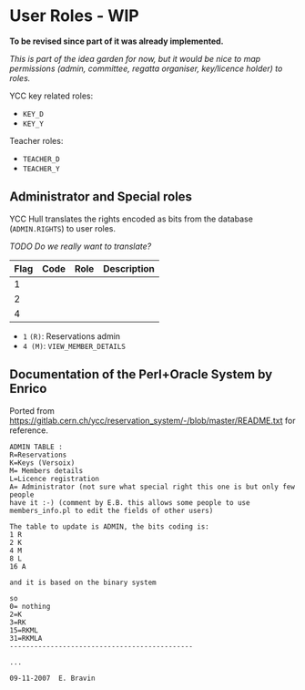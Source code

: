 # User Roles - WIP

**To be revised since part of it was already implemented.**

_This is part of the idea garden for now, but it would be nice to map permissions (admin, committee, regatta organiser, key/licence holder) to roles._

YCC key related roles:

- `KEY_D`
- `KEY_Y`

Teacher roles:

- `TEACHER_D`
- `TEACHER_Y`

## Administrator and Special roles

YCC Hull translates the rights encoded as bits from the database (`ADMIN.RIGHTS`) to user roles.

_TODO Do we really want to translate?_

| Flag | Code | Role | Description |
| ---- | ---- | ---- | ----------- |
| 1    |      |      |             |
| 2    |      |      |             |
| 4    |      |      |             |

- `1` `(R)`: Reservations admin
- `4 (M)`: `VIEW_MEMBER_DETAILS`

## Documentation of the Perl+Oracle System by Enrico

Ported from https://gitlab.cern.ch/ycc/reservation_system/-/blob/master/README.txt for reference.

```
ADMIN TABLE :
R=Reservations
K=Keys (Versoix)
M= Members details
L=Licence registration
A= Administrator (not sure what special right this one is but only few people
have it :-) (comment by E.B. this allows some people to use members_info.pl to edit the fields of other users)

The table to update is ADMIN, the bits coding is:
1 R
2 K
4 M
8 L
16 A

and it is based on the binary system

so
0= nothing
2=K
3=RK
15=RKML
31=RKMLA
---------------------------------------------

...

09-11-2007	E. Bravin
```
